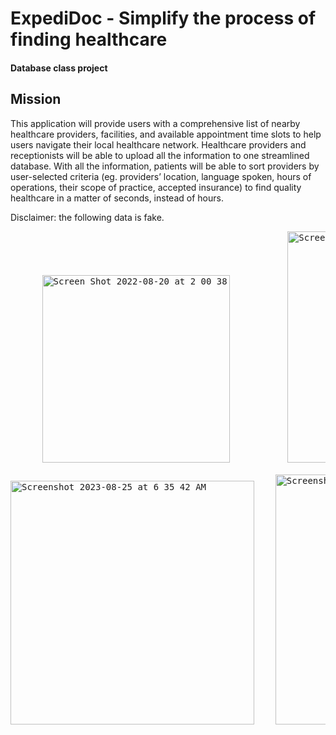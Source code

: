 # ExpediDoc - Simplify the process of finding healthcare
#### Database class project
## Mission

This application will provide users with a comprehensive list of nearby healthcare providers, facilities, and available appointment time slots to help users navigate their local healthcare network. Healthcare providers and receptionists will be able to upload all the information to one streamlined database. With all the information, patients  will be able to sort providers by user-selected criteria (eg. providers’ location, language spoken, hours of operations, their scope of practice, accepted insurance) to find quality healthcare in a matter of seconds, instead of hours.

Disclaimer: the following data is fake. 

<pre>
      <img width="300" alt="Screen Shot 2022-08-20 at 2 00 38 AM" src="https://user-images.githubusercontent.com/80916549/185737652-ee1a38a2-d320-4dbc-bf5c-b8e25b858de6.png">           <img width="370" alt="Screenshot 2023-08-25 at 6 38 58 AM" src="https://github.com/zwang4-code/2021-Spring-Database-ExpediDoc/assets/80916549/40ee40fc-00d7-4bdd-ae5d-d99f7801c169">    

<img width="390" alt="Screenshot 2023-08-25 at 6 35 42 AM" src="https://github.com/zwang4-code/2021-Spring-Database-ExpediDoc/assets/80916549/c755bce2-a8a3-4a84-9fa8-79075190dc9a">    <img width="400" alt="Screenshot 2023-08-25 at 6 50 46 AM" src="https://github.com/zwang4-code/2021-Spring-Database-ExpediDoc/assets/80916549/48e99bab-843f-4e4d-b2ce-f534b092698d">
</pre>
